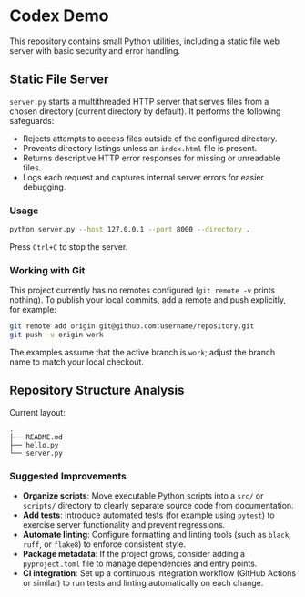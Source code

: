 # Codex Demo

This repository contains small Python utilities, including a static file web
server with basic security and error handling.

## Static File Server

`server.py` starts a multithreaded HTTP server that serves files from a chosen
directory (current directory by default). It performs the following safeguards:

- Rejects attempts to access files outside of the configured directory.
- Prevents directory listings unless an `index.html` file is present.
- Returns descriptive HTTP error responses for missing or unreadable files.
- Logs each request and captures internal server errors for easier debugging.

### Usage

```bash
python server.py --host 127.0.0.1 --port 8000 --directory .
```

Press `Ctrl+C` to stop the server.

### Working with Git

This project currently has no remotes configured (`git remote -v` prints
nothing). To publish your local commits, add a remote and push explicitly, for
example:

```bash
git remote add origin git@github.com:username/repository.git
git push -u origin work
```

The examples assume that the active branch is `work`; adjust the branch name to
match your local checkout.

## Repository Structure Analysis

Current layout:

```
.
├── README.md
├── hello.py
└── server.py
```

### Suggested Improvements

- **Organize scripts**: Move executable Python scripts into a `src/` or
  `scripts/` directory to clearly separate source code from documentation.
- **Add tests**: Introduce automated tests (for example using `pytest`) to
  exercise server functionality and prevent regressions.
- **Automate linting**: Configure formatting and linting tools (such as
  `black`, `ruff`, or `flake8`) to enforce consistent style.
- **Package metadata**: If the project grows, consider adding a `pyproject.toml`
  file to manage dependencies and entry points.
- **CI integration**: Set up a continuous integration workflow (GitHub Actions
  or similar) to run tests and linting automatically on each change.
